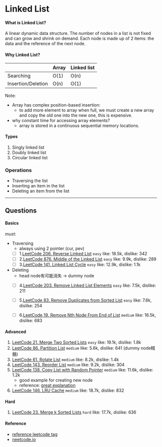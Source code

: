 # Linked List
####    What is Linked List?
A linear dynamic data structure. The number of nodes in a list is not fixed
and can grow and shrink on demand. Each node is made up of 2 items: the data and the reference of the next node.

####    Why Linked List?


|                    | Array | Linked list |
|--------------------|-------|-------------|
| Searching          | O(1)  | O(n)        |
| Insertion/Deletion | O(n)  | O(1)        |
Note: 
  - Array has complex position-based insertion:
    -  to add more element to array when full, we must create a new array and 
copy the old one into the new one, this is expensive.
  - why constant time for accessing array elements?
    - array is stored in a continuous sequential memory locations.

#### Types
1. Singly linked list
2. Doubly linked list
3. Circular linked list

###  Operations
- Traversing the list
- Inserting an item in the list
- Deleting an item from the list
***

##  Questions
####    Basics
*must*:
- Traversing 
  - always using 2 pointer (cur, pev)
  - [ ] 1.[LeetCode 206. Reverse Linked List](https://leetcode.com/problems/reverse-linked-list/description/) ``easy`` like: 18.5k, dislike: 342
  - [ ] 2.[LeetCode 876. Middle of the Linked List](https://leetcode.com/problems/middle-of-the-linked-list/) ``easy`` like: 9.9k, dislike: 289
  - [ ] 3.[LeetCode 141. Linked List Cycle](https://leetcode.com/problems/linked-list-cycle/) ``easy`` like: 12.9k, dislike: 1.1k
- Deleting 
  - head node有可能消失 -> dummy node
  - [ ] 4.[LeetCode 203. Remove Linked List Elements](https://leetcode.com/problems/remove-linked-list-elements/) ``easy`` like: 7.5k, dislike: 211
  - [ ] 5.[LeetCode 83. Remove Duplicates from Sorted List](https://leetcode.com/problems/remove-duplicates-from-sorted-list/) ``easy`` like: 7.6k, dislike: 254
  - [ ] 6.[LeetCode 19. Remove Nth Node From End of List](https://leetcode.com/problems/remove-nth-node-from-end-of-list/) ``medium`` like: 16.5k, dislike: 683




#### Advanced
1. [LeetCode 21. Merge Two Sorted Lists](https://leetcode.com/problems/merge-two-sorted-lists/description/) ``easy`` like: 19.1k, dislike: 1.8k
2. [LeetCode 86. Partition List](https://leetcode.com/problems/partition-list/description/) ``medium`` like: 5.6k, dislike: 641 (dummy node精髓)
3. [LeetCode 61. Rotate List](https://leetcode.com/problems/rotate-list/) ``medium`` like: 8.2k, dislike: 1.4k
4. [LeetCode 143. Reorder List](https://leetcode.com/problems/reorder-list/) ``medium`` like: 9.2k, dislike: 304
5.  [LeetCode 138. Copy List with Random Pointer](https://leetcode.com/problems/copy-list-with-random-pointer/) ``medium`` like: 11.6k, dislike: 1.2k
     - good example for creating new node
     - reference: [great explanation](https://leetcode.cn/problems/copy-list-with-random-pointer/solution/liang-chong-shi-xian-tu-jie-138-fu-zhi-dai-sui-ji-/)
6. [LeetCode 146. LRU Cache](https://leetcode.com/problems/lru-cache/) ``medium`` like: 18.7k, dislike: 832

#### Hard
1. [LeetCode 23. Merge k Sorted Lists](https://leetcode.com/problems/merge-k-sorted-lists/) ``hard`` like: 17.7k, dislike: 636





####    Reference
- [reference leetcode tag](https://leetcode.com/tag/linked-list/)
- [neetcode.io](https://neetcode.io/practice)